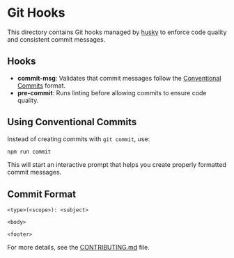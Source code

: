 # Git Hooks

This directory contains Git hooks managed by [husky](https://typicode.github.io/husky/) to enforce code quality and consistent commit messages.

## Hooks

- **commit-msg**: Validates that commit messages follow the [Conventional Commits](https://www.conventionalcommits.org/) format.
- **pre-commit**: Runs linting before allowing commits to ensure code quality.

## Using Conventional Commits

Instead of creating commits with `git commit`, use:

```bash
npm run commit
```

This will start an interactive prompt that helps you create properly formatted commit messages.

## Commit Format

```
<type>(<scope>): <subject>

<body>

<footer>
```

For more details, see the [CONTRIBUTING.md](../CONTRIBUTING.md) file.
